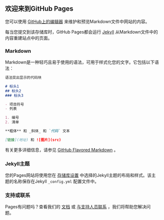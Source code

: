 ## 欢迎来到GitHub Pages

您可以使用 [GitHub上的编辑器](https://github.com/Suzuran1480/Suzuran1480.github.io/edit/master/README.md) 来维护和预览Markdown文件中网站的内容。

每当您提交到该存储库时，GitHub Pages都会运行 [Jekyll](https://jekyllrb.com/) 从Markdown文件中的内容重建站点中的页面。

### Markdown

Markdown是一种轻巧且易于使用的语法，可用于样式化您的文字。它包括以下语法：

```markdown
语法突出显示的代码块

# 标头1
## 标头2
### 标头3

- 项目符号
- 列表

1. 编号
2. 清单

**粗体** 和 _斜体_ 和 `代码` 文本

[链接](地址) 和 ![图片](src)
```

有关更多详细信息，请参见 [GitHub Flavored Markdown](https://guides.github.com/features/mastering-markdown/) 。

### Jekyll主题

您的Pages网站将使用您在 [存储库设置](https://github.com/Suzuran1480/Suzuran1480.github.io/settings) 中选择的Jekyll主题的布局和样式。该主题的名称保存在Jekyll `_config.yml` 配置文件中。

### 支持或联系

Pages有问题吗？查看我们的 [文档](https://docs.github.com/categories/github-pages-basics/) 或 [与支持人员联系](https://support.github.com/contact) ，我们将帮助您解决问题。
